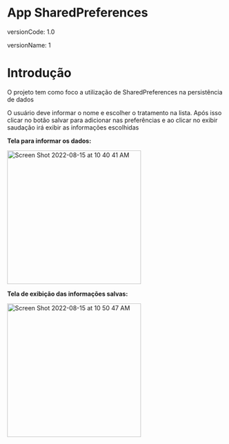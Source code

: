 <h1>App SharedPreferences</h1>

<p>versionCode: 1.0</p>
<p>versionName: 1</p>

<h1>Introdução</h1>
<p>O projeto tem como foco a utilização de SharedPreferences na persistência de dados </p>
<p>O usuário deve informar o nome e escolher o tratamento na lista. Após isso clicar no botão salvar para adicionar nas preferências e ao clicar no exibir saudação irá exibir as informações escolhidas</p>


<b><p>Tela para informar os dados:</p></b>
<img width="310" alt="Screen Shot 2022-08-15 at 10 40 41 AM" src="https://user-images.githubusercontent.com/89399485/184668212-36546038-df2a-4602-937e-3abecf0be2fd.png">

<b><p>Tela de exibição das informações salvas:</p></b>
<img width="310" alt="Screen Shot 2022-08-15 at 10 50 47 AM" src="https://user-images.githubusercontent.com/89399485/184668272-8d61c8ee-58c8-4734-a5d2-7e302e5247d6.png">

